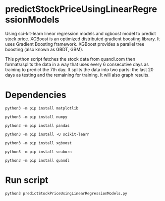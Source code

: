 # predictStockPriceUsingLinearRegressionModels
Using sci-kit-learn linear regression models and xgboost model to predict stock price. XGBoost is an optimized distributed gradient boosting library. It uses Gradient Boosting framework. XGBoost provides a parallel tree boosting (also known as GBDT, GBM).

This python script fetches the stock data from quandl.com then formats/splits the data in a way that uses every 6 consecutive days as training to predict the 7th day. It splits the data into two parts: the last 20 days as testing and the remaining for training. It will also graph results.

# Dependencies
```python3 -m pip install matplotlib```

```python3 -m pip install numpy```

```python3 -m pip install pandas```

```python3 -m pip install -U scikit-learn```

```python3 -m pip install xgboost```

```python3 -m pip install seaborn```

```python3 -m pip install quandl```

# Run script
```python3 predictStockPriceUsingLinearRegressionModels.py```

